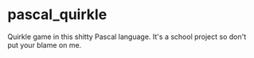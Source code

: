 # pascal_quirkle
Quirkle game in this shitty Pascal language.
It's a school project so don't put your blame on me.
